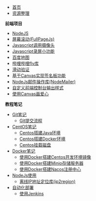 - [首页](/src/pages/home.md)
- [资源整理](/src/docs/资源整理/README.md)

**前端项目**

- [NodeJS](/src/examples/NodeJs/README.md)
- [屏幕滚动(FullPageJs)](/src/docs/Project/屏幕滚动(FullPageJs)/屏幕滚动(FullPageJs).md)
- [Javascript调用摄像头](/src/docs/Project/Javascript调用摄像头/Javascript调用摄像头.md)
- [Javascript录屏小功能](/src/docs/Project/Javascript录屏小功能/Javascript录屏小功能.md)
- [百度地图](/src/docs/Project/百度地图/百度地图.md)
- [哔哩哔哩flv库](/src/docs/Project/哔哩哔哩flv库/哔哩哔哩flv库.md)
- [滑动验证](/src/docs/Project/滑动验证/滑动验证.md)
- [基于Canvas实现签名板功能](/src/docs/Project/基于Canvas实现签名板功能/基于Canvas实现签名板功能.md)
- [NodeJs邮件操作库(NodeMailer)](/src/docs/Project/NodeJs邮件操作库(NodeMailer)/NodeJs邮件操作库(NodeMailer).md)
- [自定义前端控制台输出样式](/src/docs/Project/自定义前端控制台输出样式/自定义前端控制台输出样式.md)
- [使用Canvas画爱心](/src/docs/Project/使用Canvas画爱心/使用Canvas画爱心.md)

**教程笔记**

- [Git笔记](/src/docs/notes/Git/README.md)
    - [Git提交流程](/src/docs/notes/Git/Git提交流程/Git提交流程.md)
- [CentOS笔记](/src/docs/notes/Centos/README.md)
    - [Centos搭建Java环境](/src/docs/notes/Centos/Centos搭建Java环境/Centos搭建Java环境.md)
    - [Centos搭建Docker环境](/src/docs/notes/Centos/Centos搭建Docker环境/Centos搭建Docker环境.md)
    - [Centos挂载磁盘](/src/docs/notes/Centos/Centos挂载磁盘/Centos挂载磁盘.md)
- [Docker笔记](/src/docs/notes/Docker/README.md)
    - [使用Docker搭建Centos开发环境镜像](/src/docs/notes/Docker/使用Docker搭建Centos开发环境镜像/使用Docker搭建Centos开发环境镜像.md)
    - [使用Docker搭建Minio存储服务器](/src/docs/notes/Docker/使用Docker搭建Minio存储服务器/使用Docker搭建Minio存储服务器.md)
    - [使用Docker搭建Nacos注册中心](/src/docs/notes/Docker/使用Docker搭建Nacos注册中心)
- [NodeJs使用](/src/docs/notes/NodeJs/README.md)
    - [离线IP地址定位库(ip2region)](/src/docs/NodeJs/离线IP地址定位库/离线IP地址定位库.md)
- [自动化部署](/src/docs/notes/自动化部署/README.md)
    - [使用Jenkins](/src/docs/notes/自动化部署/Jenkins/README.md)





